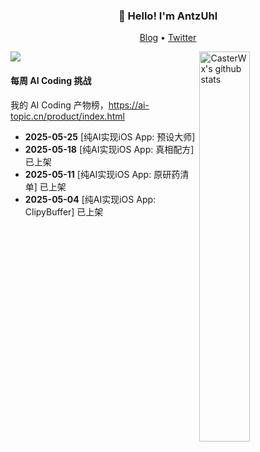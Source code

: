 <h3 align="center">👋 Hello! I'm AntzUhl</h3>

<p align="center">
  <a target="_blank" href="https://ai-topic.cn/">Blog</a> •
  <a target="_blank" href="https://x.com/RimaseToori">Twitter</a> 
</p>

[![](https://count.getloli.com/get/@CasterWx.github.readme)](https://count.getloli.com/)
 <img align="right" width="40%" src="https://github-readme-stats.vercel.app/api?username=CasterWx&show_icons=true&icon_color=0366d6&bg_color=ffffff&hide_title=true&hide=contribs&include_all_commits=true" alt="CasterWx's github stats"/>

#### 每周 AI Coding 挑战

我的 AI Coding 产物榜，https://ai-topic.cn/product/index.html

* **2025-05-25** [纯AI实现iOS App: 预设大师] 
* **2025-05-18** [纯AI实现iOS App: 真相配方] 已上架
* **2025-05-11** [纯AI实现iOS App: 原研药清单] 已上架
* **2025-05-04** [纯AI实现iOS App: ClipyBuffer] 已上架

<table>
<tr>

</tr>
</table>
